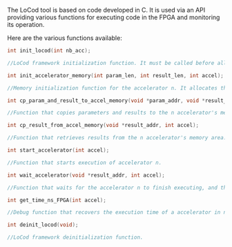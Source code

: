 The LoCod tool is based on code developed in C. It is used via an API providing various functions for executing code in the FPGA and monitoring its operation.

Here are the various functions available:
```c
int init_locod(int nb_acc);

//LoCod framework initialization function. It must be called before all other functions. The nb_acc parameter defines the number of functions to be executed in the FPGA.
```

```c
int init_accelerator_memory(int param_len, int result_len, int accel);

//Memory initialization function for the accelerator n. It allocates the space needed to store input data and results in the area shared with the FPGA.
```


```c
int cp_param_and_result_to_accel_memory(void *param_addr, void *result_addr, int accel);

//Function that copies parameters and results to the n accelerator's memory area.
```

```c
int cp_result_from_accel_memory(void *result_addr, int accel);

//Function that retrieves results from the n accelerator's memory area.
```

```c
int start_accelerator(int accel);

//Function that starts execution of accelerator n.
```

```c
int wait_accelerator(void *result_addr, int accel);

//Function that waits for the accelerator n to finish executing, and then retrieves the results from the shared memory area.
```

```c
int get_time_ns_FPGA(int accel);

//Debug function that recovers the execution time of a accelerator in nanoseconds. Accelerator performance can then be compared with CPU execution.
```

```c
int deinit_locod(void);

//LoCod framework deinitialization function.
```